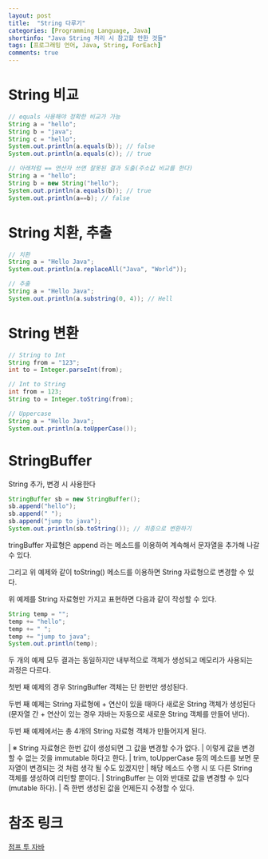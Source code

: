 ```yaml
---
layout: post
title:  "String 다루기"
categories: [Programming Language, Java]
shortinfo: "Java String 처리 시 참고할 만한 것들"
tags: [프로그래밍 언어, Java, String, ForEach]
comments: true
---
```


# String 비교
```java
// equals 사용해야 정확한 비교가 가능
String a = "hello";
String b = "java";
String c = "hello";
System.out.println(a.equals(b)); // false
System.out.println(a.equals(c)); // true

// 아래처럼 == 연산자 쓰면 잘못된 결과 도출(주소값 비교를 한다)
String a = "hello";
String b = new String("hello");
System.out.println(a.equals(b)); // true
System.out.println(a==b); // false
```

# String 치환, 추출
```java
// 치환
String a = "Hello Java";
System.out.println(a.replaceAll("Java", "World"));

// 추출
String a = "Hello Java";
System.out.println(a.substring(0, 4)); // Hell
```

# String 변환
```java
// String to Int
String from = "123";
int to = Integer.parseInt(from);

// Int to String
int from = 123;
String to = Integer.toString(from);

// Uppercase
String a = "Hello Java";
System.out.println(a.toUpperCase());
```

# StringBuffer

String 추가, 변경 시 사용한다
```java
StringBuffer sb = new StringBuffer();
sb.append("hello");
sb.append(" ");
sb.append("jump to java");
System.out.println(sb.toString()); // 최종으로 변환하기
```

tringBuffer 자료형은 append 라는 메소드를 이용하여 계속해서 문자열을 추가해 나갈 수 있다. 

그리고 위 예제와 같이 toString() 메소드를 이용하면 String 자료형으로 변경할 수 있다.

위 예제를 String 자료형만 가지고 표현하면 다음과 같이 작성할 수 있다.

```java
String temp = "";
temp += "hello";
temp += " ";
temp += "jump to java";
System.out.println(temp);
```

두 개의 예제 모두 결과는 동일하지만 내부적으로 객체가 생성되고 메모리가 사용되는 과정은 다르다.

첫번 째 예제의 경우 StringBuffer 객체는 단 한번만 생성된다. 

두번 째 예제는 String 자료형에 + 연산이 있을 때마다 새로운 String 객체가 생성된다(문자열 간 + 연산이 있는 경우 자바는 자동으로 새로운 String 객체를 만들어 낸다). 

두번 째 예제에서는 총 4개의 String 자료형 객체가 만들어지게 된다.

| ※ String 자료형은 한번 값이 생성되면 그 값을 변경할 수가 없다. 
| 이렇게 값을 변경할 수 없는 것을 immutable 하다고 한다. 
| trim, toUpperCase 등의 메소드를 보면 문자열이 변경되는 것 처럼 생각 될 수도 있겠지만 
| 해당 메소드 수행 시 또 다른 String 객체를 생성하여 리턴할 뿐이다. 
| StringBuffer 는 이와 반대로 값을 변경할 수 있다(mutable 하다). 
| 즉 한번 생성된 값을 언제든지 수정할 수 있다.

# 참조 링크
[점프 투 자바](https://wikidocs.net/book/31)